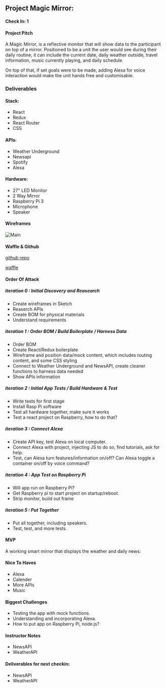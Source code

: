 ## Project Magic Mirror:  

#### Check In: 1  

#### Project Pitch 
A Magic Mirror, is a reflective monitor that will show data to the participant on top of a mirror. Positioned to be a unit the user would see during their daily routine, it can include the current date, daily weather outside, travel information, music currently playing, and daily schedule. 

On top of that, if set goals were to be made, adding Alexa for voice interaction would make the unit hands free and customisable. 

### Deliverables  

#### Stack:
- React
- Redux
- React Router
- CSS

#### APIs: 
- Weather Underground 
- Newsapi
- Spotify
- Alexa

#### Hardware: 
- 27" LED Monitor
- 2 Way Mirror
- Raspberry Pi 3
- Microphone
- Speaker

#### Wireframes
![Main](http://imgur.com/Ew6zuJL "Magic Mirror wireframe")

#### Waffle & Github
[github repo](https://github.com/EvanSays/magic-mirror)

[waffle](https://waffle.io/EvanSays/magic-mirror)

#### Order Of Attack 

##### iteration 0 : Initial Discovery and Reasearch
- Create wireframes in Sketch
- Reaserch APIs
- Create BOM for physical materials
- Understand requirements

##### iteration 1 : Order BOM / Build Boilerplate / Harness Data
- Order BOM
- Create React/Redux boilerplate
- Wireframe and position data/mock content, which includes routing content, and some CSS styling  
- Connect to Weather Underground and NewsAPI, create cleaner functions to harness data needed
- Show APIs information

##### iteration 2 : Initial App Tests / Build Hardware & Test
- Write tests for first stage
- Install Rasp Pi software
- Test all hardware together, make sure it works
- Test a react project on Raspberry, how to do that?

##### iteration 3 : Connect Alexa
- Create API key, test Alexa on local computer.
- Connect Alexa with project, injecting JS to do so, find tutorials, ask for help.
- Test, can Alexa turn features/information on/off? Can Alexa toggle a container on/off by voice command?

##### iteration 4 : App Test on Raspberry Pi
- Will app run on Raspberry Pi?
- Get Raspberry pi to start project on startup/reboot.
- Strip monitor, build out frame

##### iteration 5 : Put Together
- Put all together, including speakers.
- Test, test, and more tests.

#### MVP

A working smart mirror that displays the weather and daily news. 

#### Nice To Haves   
- Alexa
- Calender 
- More APIs
- Music

#### Biggest Challenges
- Testing the app with mock functions.
- Understanding and incorporating Alexa.  
- How to put app on Raspberry Pi, node.js?

#### Instructor Notes
  * NewsAPI
  * WeatherAPI
#### Deliverables for next checkin:
  * NewsAPI 
  * WeatherAPI
